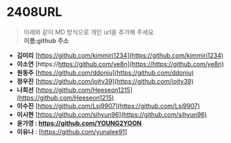 # 2408URL
> 아래와 같이 MD 방식으로 개인 url을 추가해 주세요<br>
**이름:github 주소**

* **김미리** [https://github.com/kimmiri1234](https://github.com/kimmiri1234)
* **이소연** [https://https://github.com/ye8n](https://https://github.com/ye8n)
* **원동주** [https://github.com/ddonju](https://github.com/ddonju)
* **정우진** [https://github.com/jojty39](https://github.com/jojty39)
* **나희선** [https://github.com/Heeseon1215](https://github.com/Heeseon1215)
* **이수진** [https://github.com/Lsj9907](https://github.com/Lsj9907)
* **이시현** [https://github.com/sihyun96](https://github.com/sihyun96)
* **윤가영 : https://github.com/YOUNG2YOON**
* **이유나** : [https://github.com/yunalee91]